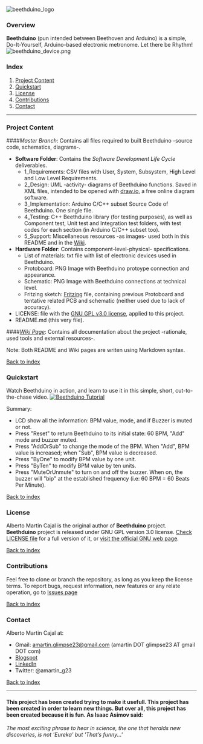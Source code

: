 ![beethduino_logo](https://github.com/amcajal/beethduino/blob/master/software/5_support/readme_beethduino_logo.png)

### Overview

**Beethduino** (pun intended between Beethoven and Arduino) is a simple, Do-It-Yourself, Arduino-based electronic metronome. Let there be Rhythm!
![beethduino_device.png](https://github.com/amcajal/beethduino/blob/master/software/5_support/beethduino_device.png)

### Index
1. [Project Content](#project-content)
2. [Quickstart](#quickstart)
3. [License](#license)
4. [Contributions](#contributions)
5. [Contact](#contact)

---

### Project Content

####*Master Branch*: Contains all files required to built Beethduino -source code, schematics, diagrams-.
- **Software Folder**: Contains the *Software Development Life Cycle* deliverables.
	- 1_Requirements: CSV files with User, System, Subsystem, High Level and Low Level Requirements.
	- 2_Design: UML -activity- diagrams of Beethduino functions. Saved in XML files, intended to be opened with [draw.io](https://www.draw.io/), a free online diagram software.
	- 3_Implementation: Arduino C/C++ subset Source Code of Beethduino. One single file.
	- 4_Testing: C++ Beethduino library (for testing purposes), as well as Component test, Unit test and Integration test folders, with test codes for each section (in Arduino C/C++ subset too).
	- 5_Support: Miscellaneous resources -as images- used both in this README and in the [Wiki](https://github.com/amcajal/beethduino/wiki).
- **Hardware Folder**: Contains component-level-physical- specifications.
	- List of materials: txt file with list of electronic devices used in Beethduino.
	- Protoboard: PNG Image with Beethduino protoype connection and appearance.
	- Schematic: PNG Image with Beethduino connections at technical level.
	- Fritzing sketch: [Fritzing](http://fritzing.org/home/) file, containing previous Protoboard and tentative related PCB and schematic (neither used due to lack of accuracy).
- LICENSE: file with the [GNU GPL v3.0 license](https://www.gnu.org/licenses/gpl-3.0.html), applied to this project.
- README.md (this very file).

####*[Wiki Page](https://github.com/amcajal/beethduino/wiki)*: Contains all documentation about the project -rationale, used tools and external resources-.

Note: Both README and Wiki pages are writen using Markdown syntax.

[Back to index](#index)


### Quickstart

Watch Beethduino in action, and learn to use it in this simple, short, cut-to-the-chase video.
[![Beethduino Tutorial](http://img.youtube.com/vi/TdTyggPhVdc/0.jpg)](http://www.youtube.com/watch?v=TdTyggPhVdc)

Summary:
- LCD show all the information: BPM value, mode, and if Buzzer is muted or not.
- Press "Reset" to return Beethduino to its initial state: 60 BPM, "Add" mode and buzzer muted.
- Press "AddOrSub" to change the mode of the BPM. When "Add", BPM value is increased; when "Sub", BPM value is decreased.
- Press "ByOne" to modify BPM value by one unit.
- Press "ByTen" to modify BPM value by ten units.
- Press "MuteOrUnmute" to turn on and off the buzzer. When on, the buzzer will "bip" at the established frequency (i.e: 60 BPM = 60 Beats Per Minute).


[Back to index](#index)


### License

Alberto Martin Cajal is the original author of **Beethduino** project.
**Beethduino** project is released under GNU GPL version 3.0 license. [Check LICENSE file](https://github.com/amcajal/beethduino/blob/master/LICENSE) for a full version of it, or [visit the official GNU web page](https://www.gnu.org/licenses/gpl-3.0.html).

[Back to index](#index)



### Contributions

Feel free to clone or branch the repository, as long as you keep the license terms.
To report bugs, request information, new features or any relate operation, go to [Issues page](https://github.com/amcajal/beethduino/issues) 

[Back to index](#index)


### Contact
Alberto Martin Cajal at:
 
- Gmail: amartin.glimpse23@gmail.com (amartin DOT glimpse23 AT gmail DOT com)
- [Blogspot](http://glimpse-23.blogspot.com.es/)
- [LinkedIn](https://es.linkedin.com/in/alberto-martin-cajal-b0a63379)
- Twitter: @amartin_g23

[Back to index](#index)

---

#### This project has been created trying to make it usefull. This project has been created in order to learn new things. But over all, this project has been created because it is fun. As Isaac Asimov said:

*The most exciting phrase to hear in science, the one that heralds new discoveries, is not 'Eureka' but 'That’s funny...'*

